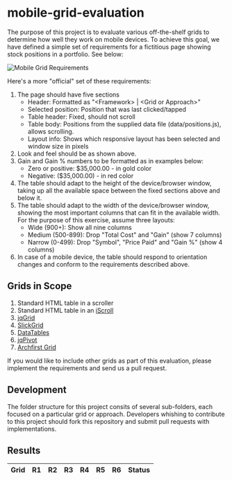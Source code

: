 mobile-grid-evaluation
======================

The purpose of this project is to evaluate various off-the-shelf grids to determine how well they work
on mobile devices. To achieve this goal, we have defined a simple set of requirements for a fictitious
page showing stock positions in a portfolio. See below:

![Mobile Grid Requirements](https://raw.github.com/archfirst/mobile-grid-evaluation/master/docs/mobile-grid-requirements.png)

Here's a more "official" set of these requirements:

1. The page should have five sections
    * Header: Formatted as "\<Framework\> | \<Grid or Approach\>"
    * Selected position: Position that was last clicked/tapped
    * Table header: Fixed, should not scroll
    * Table body: Positions from the supplied data file (data/positions.js), allows scrolling.
    * Layout info: Shows which responsive layout has been selected and window size in pixels
2. Look and feel should be as shown above.
3. Gain and Gain % numbers to be formatted as in examples below:
    * Zero or positive: $35,000.00 - in gold color
    * Negative: ($35,000.00) - in red color
4. The table should adapt to the height of the device/browser window, taking up all the available
space between the fixed sections above and below it.
5. The table should adapt to the width of the device/browser window, showing the most important
columns that can fit in the available width. For the purpose of this exercise, assume three layouts:
    * Wide (900+): Show all nine columns
    * Medium (500-899): Drop "Total Cost" and "Gain" (show 7 columns)
    * Narrow (0-499): Drop "Symbol", "Price Paid" and "Gain %" (show 4 columns)
6. In case of a mobile device, the table should respond to orientation changes and conform to the
requirements described above.

Grids in Scope
--------------
1. Standard HTML table in a scroller
2. Standard HTML table in an [iScroll](http://cubiq.org/iscroll-4)
3. [jqGrid](http://www.trirand.com)
4. [SlickGrid](https://github.com/mleibman/SlickGrid/wiki)
5. [DataTables](http://www.datatables.net)
6. [jqPivot](https://github.com/roblarsen/jqPivot)
7. [Archfirst Grid](https://archfirst.googlecode.com/svn/trunk/html/libs/archfirst/jquery-afgrid)

If you would like to include other grids as part of this evaluation, please implement the requirements
and send us a pull request.

Development
-----------
The folder structure for this project consits of several sub-folders, each focused on a particular
grid or approach. Developers whishing to contribute to this project should fork this repository and
submit pull requests with implementations.

Results
-------
<table>
    <thead>
        <th>Grid</th>
        <th>R1</th>
        <th>R2</th>
        <th>R3</th>
        <th>R4</th>
        <th>R5</th>
        <th>R6</th>
        <th>Status</th>
    </thead>
</table>